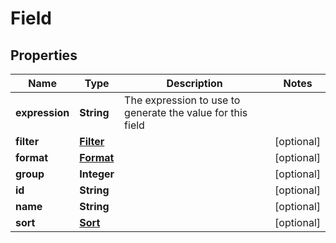 # Field

## Properties
Name | Type | Description | Notes
------------ | ------------- | ------------- | -------------
**expression** | **String** | The expression to use to generate the value for this field | 
**filter** | [**Filter**](Filter.md) |  |  [optional]
**format** | [**Format**](Format.md) |  |  [optional]
**group** | **Integer** |  |  [optional]
**id** | **String** |  |  [optional]
**name** | **String** |  |  [optional]
**sort** | [**Sort**](Sort.md) |  |  [optional]
